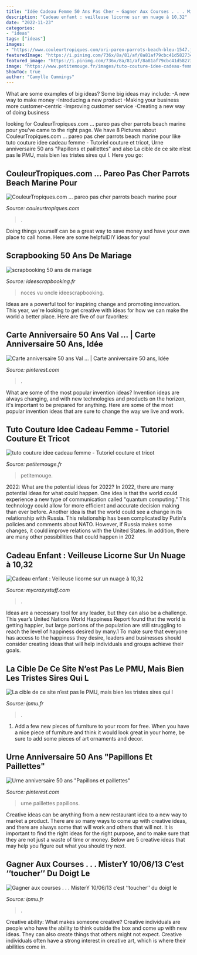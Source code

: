 ```yaml
---
title: "Idée Cadeau Femme 50 Ans Pas Cher ~ Gagner Aux Courses . . . Mistery 10/06/13 C’est ‘‘toucher’’ Du Doigt Le"
description: "Cadeau enfant : veilleuse licorne sur un nuage à 10,32"
date: "2022-11-23"
categories:
- "ideas"
tags: ["ideas"]
images:
- "https://www.couleurtropiques.com/ori-pareo-parrots-beach-bleu-1547.jpg"
featuredImage: "https://i.pinimg.com/736x/8a/81/af/8a81af79cbc41d58273453fb9c524cbe--carton-invitation-laurent.jpg"
featured_image: "https://i.pinimg.com/736x/8a/81/af/8a81af79cbc41d58273453fb9c524cbe--carton-invitation-laurent.jpg"
image: "https://www.petitemouge.fr/images/tuto-couture-idee-cadeau-femme_9.jpg"
ShowToc: true
author: "Camylle Cummings"
---
```



What are some examples of big ideas?
Some big ideas may include: 
-A new way to make money 
-Introducing a new product 
-Making your business more customer-centric 
-Improving customer service 
-Creating a new way of doing business

	

		
looking for CouleurTropiques.com … pareo pas cher parrots beach marine pour you've came to the right page. We have 8 Pictures about CouleurTropiques.com … pareo pas cher parrots beach marine pour like tuto couture idee cadeau femme - Tutoriel couture et tricot, Urne anniversaire 50 ans &quot;Papillons et paillettes&quot; and also La cible de ce site n’est pas le PMU, mais bien les tristes sires qui l. Here you go:
		
    
## CouleurTropiques.com … Pareo Pas Cher Parrots Beach Marine Pour

<img loading=lazy src="https://www.couleurtropiques.com/ori-pareo-parrots-beach-bleu-1547.jpg" onerror="this.onerror=null;this.src='https://tse2.mm.bing.net/th?id=OIP.mM0TMas8ww6N0PVK2Dv-MgHaLb&amp;pid=15.1';" alt="CouleurTropiques.com … pareo pas cher parrots beach marine pour">

_Source: couleurtropiques.com_

>. 

	

Doing things yourself can be a great way to save money and have your own place to call home. Here are some helpfulDIY ideas for you!

    
## Scrapbooking 50 Ans De Mariage

<img loading=lazy src="http://www.ideescrapbooking.fr/images/scrapbooking-50-ans-de-mariage_5.jpg" onerror="this.onerror=null;this.src='https://tse3.mm.bing.net/th?id=OIP.2iEvCmat0nnXa2Vploe8CwHaJ4&amp;pid=15.1';" alt="scrapbooking 50 ans de mariage">

_Source: ideescrapbooking.fr_

>noces vu oncle ideescrapbooking. 

	

Ideas are a powerful tool for inspiring change and promoting innovation. This year, we're looking to get creative with ideas for how we can make the world a better place. Here are five of our favorites: 

    
## Carte Anniversaire 50 Ans Val … | Carte Anniversaire 50 Ans, Idée

<img loading=lazy src="https://i.pinimg.com/736x/8a/81/af/8a81af79cbc41d58273453fb9c524cbe--carton-invitation-laurent.jpg" onerror="this.onerror=null;this.src='https://tse1.mm.bing.net/th?id=OIP.GyFxzVkbrdCroscyQpLOCAHaJ3&amp;pid=15.1';" alt="Carte anniversaire 50 ans Val … | Carte anniversaire 50 ans, Idée">

_Source: pinterest.com_

>. 

	

What are some of the most popular invention ideas?
Invention ideas are always changing, and with new technologies and products on the horizon, it's important to be prepared for anything. Here are some of the most popular invention ideas that are sure to change the way we live and work.

    
## Tuto Couture Idee Cadeau Femme - Tutoriel Couture Et Tricot

<img loading=lazy src="https://www.petitemouge.fr/images/tuto-couture-idee-cadeau-femme_9.jpg" onerror="this.onerror=null;this.src='https://tse1.mm.bing.net/th?id=OIP.QiHQOp3uJil-Hh_ur-w4OAHaFj&amp;pid=15.1';" alt="tuto couture idee cadeau femme - Tutoriel couture et tricot">

_Source: petitemouge.fr_

>petitemouge. 

	

2022: What are the potential ideas for 2022?
In 2022, there are many potential ideas for what could happen. One idea is that the world could experience a new type of communication called "quantum computing." This technology could allow for more efficient and accurate decision making than ever before. Another idea is that the world could see a change in its relationship with Russia. This relationship has been complicated by Putin's policies and comments about NATO. However, if Russia makes some changes, it could improve relations with the United States. In addition, there are many other possibilities that could happen in 202
    
## Cadeau Enfant : Veilleuse Licorne Sur Un Nuage à 10,32

<img loading=lazy src="https://cdn.mycrazystuff.com/14379-large_default/veilleuse-licorne-sur-un-nuage.jpg" onerror="this.onerror=null;this.src='https://tse3.mm.bing.net/th?id=OIP.h-PBQ7-s-WxsKpDrTCgMOwHaHa&amp;pid=15.1';" alt="Cadeau enfant : Veilleuse licorne sur un nuage à 10,32">

_Source: mycrazystuff.com_

>. 

	

Ideas are a necessary tool for any leader, but they can also be a challenge. This year’s United Nations World Happiness Report found that the world is getting happier, but large portions of the population are still struggling to reach the level of happiness desired by many.1 To make sure that everyone has access to the happiness they desire, leaders and businesses should consider creating ideas that will help individuals and groups achieve their goals.

    
## La Cible De Ce Site N’est Pas Le PMU, Mais Bien Les Tristes Sires Qui L

<img loading=lazy src="http://ipmu.fr/iPMU/CIBLE_Ok_files/droppedImage_5.jpg" onerror="this.onerror=null;this.src='https://tse1.mm.bing.net/th?id=OIP.YzQBHN2-YjTAxTAiuRZbbQHaEN&amp;pid=15.1';" alt="La cible de ce site n’est pas le PMU, mais bien les tristes sires qui l">

_Source: ipmu.fr_

>. 

	

1. Add a few new pieces of furniture to your room for free. When you have a nice piece of furniture and think it would look great in your home, be sure to add some pieces of art ornaments and decor.

    
## Urne Anniversaire 50 Ans &quot;Papillons Et Paillettes&quot;

<img loading=lazy src="https://i.pinimg.com/736x/2e/a5/fb/2ea5fb4f4ea1fcc0b82a91dd3d666ed3.jpg" onerror="this.onerror=null;this.src='https://tse1.mm.bing.net/th?id=OIP.9FRuS7erZ0YUWQgizlt0TAHaFj&amp;pid=15.1';" alt="Urne anniversaire 50 ans &quot;Papillons et paillettes&quot;">

_Source: pinterest.com_

>urne paillettes papillons. 

	

Creative ideas can be anything from a new restaurant idea to a new way to market a product. There are so many ways to come up with creative ideas, and there are always some that will work and others that will not. It is important to find the right ideas for the right purpose, and to make sure that they are not just a waste of time or money. Below are 5 creative ideas that may help you figure out what you should try next.

    
## Gagner Aux Courses . . . MisterY 10/06/13 C’est ‘‘toucher’’ Du Doigt Le

<img loading=lazy src="http://ipmu.fr/iPMU/GAGNER_aux_Courses_files/droppedImage_9.jpg" onerror="this.onerror=null;this.src='https://tse2.mm.bing.net/th?id=OIP.xkAkH2kxAqXdg-1k2qiD0AHaCs&amp;pid=15.1';" alt="Gagner aux courses . . . MisterY 10/06/13 c’est ‘‘toucher’’ du doigt le">

_Source: ipmu.fr_

>. 

	

Creative ability: What makes someone creative?
Creative individuals are people who have the ability to think outside the box and come up with new ideas. They can also create things that others might not expect. Creative individuals often have a strong interest in creative art, which is where their abilities come in.

